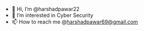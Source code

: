 - 👋 Hi, I’m @harshadpawar22
- 👀 I’m interested in Cyber Security 
- 📫 How to reach me @harshadpawar69@gmail.com

<!---
harshadpawar22/harshadpawar22 is a ✨ special ✨ repository because its `README.md` (this file) appears on your GitHub profile.
You can click the Preview link to take a look at your changes.
--->
